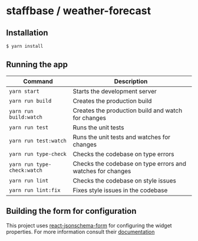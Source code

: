# staffbase / weather-forecast

## Installation

```bash
$ yarn install
```

## Running the app

| Command | Description |
|---|---|
| `yarn start` | Starts the development server |
| `yarn run build` | Creates the production build |
| `yarn run build:watch` | Creates the production build and watch for changes |
| `yarn run test` | Runs the unit tests |
| `yarn run test:watch` | Runs the unit tests and watches for changes |
| `yarn run type-check` | Checks the codebase on type errors |
| `yarn run type-check:watch` | Checks the codebase on type errors and watches for changes |
| `yarn run lint` | Checks the codebase on style issues |
| `yarn run lint:fix` | Fixes style issues in the codebase |


## Building the form for configuration

This project uses [react-jsonschema-form](https://rjsf-team.github.io/react-jsonschema-form/) for configuring the widget properties. For more information consult their [documentation](https://react-jsonschema-form.readthedocs.io/en/latest/) 
